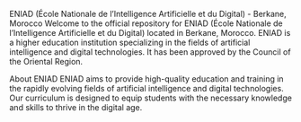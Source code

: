 
ENIAD (École Nationale de l’Intelligence Artificielle et du Digital) - Berkane, Morocco
Welcome to the official repository for ENIAD (École Nationale de l’Intelligence Artificielle et du Digital) located in Berkane, Morocco. ENIAD is a higher education institution specializing in the fields of artificial intelligence and digital technologies. It has been approved by the Council of the Oriental Region.

About ENIAD
ENIAD aims to provide high-quality education and training in the rapidly evolving fields of artificial intelligence and digital technologies. Our curriculum is designed to equip students with the necessary knowledge and skills to thrive in the digital age.
